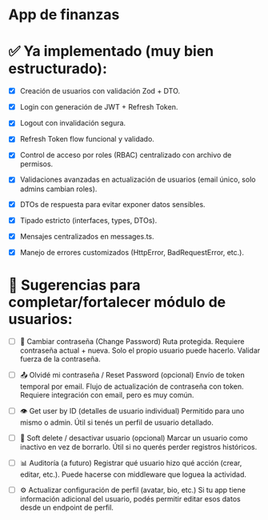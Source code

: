 # App de finanzas

# ✅ Ya implementado (muy bien estructurado): 
- [x] Creación de usuarios con validación Zod + DTO.
- [x] Login con generación de JWT + Refresh Token.
- [x] Logout con invalidación segura.
- [x] Refresh Token flow funcional y validado.
- [x] Control de acceso por roles (RBAC) centralizado con archivo de permisos.
- [x] Validaciones avanzadas en actualización de usuarios (email único, solo admins cambian roles).
- [x] DTOs de respuesta para evitar exponer datos sensibles.
- [x] Tipado estricto (interfaces, types, DTOs).
- [x] Mensajes centralizados en messages.ts.
- [x] Manejo de errores customizados (HttpError, BadRequestError, etc.).


# 🧠 Sugerencias para completar/fortalecer módulo de usuarios:
- [ ] 🔐 Cambiar contraseña (Change Password)
Ruta protegida.
Requiere contraseña actual + nueva.
Solo el propio usuario puede hacerlo.
Validar fuerza de la contraseña.

- [ ] 📤 Olvidé mi contraseña / Reset Password (opcional)
Envío de token temporal por email.
Flujo de actualización de contraseña con token.
Requiere integración con email, pero es muy común.

- [ ] 👁️ Get user by ID (detalles de usuario individual)
Permitido para uno mismo o admin.
Útil si tenés un perfil de usuario detallado.

- [ ] 🧼 Soft delete / desactivar usuario (opcional)
Marcar un usuario como inactivo en vez de borrarlo.
Útil si no querés perder registros históricos.

- [ ] 📊 Auditoría (a futuro)
Registrar qué usuario hizo qué acción (crear, editar, etc.).
Puede hacerse con middleware que loguea la actividad.

- [ ] ⚙️ Actualizar configuración de perfil (avatar, bio, etc.)
Si tu app tiene información adicional del usuario, podés permitir editar esos datos desde un endpoint de perfil.